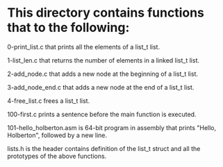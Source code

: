 # This directory contains functions that to the following:

0-print_list.c  that prints all the elements of a list_t list.

1-list_len.c  that returns the number of elements in a linked list_t list.

2-add_node.c  that adds a new node at the beginning of a list_t list.

3-add_node_end.c  that adds a new node at the end of a list_t list.

4-free_list.c  frees a list_t list.

100-first.c  prints a sentence before the main function is executed.

101-hello_holberton.asm is 64-bit program in assembly that prints "Hello, Holberton", followed by a new line.

lists.h is the header contains definition of the list_t struct and all the prototypes of the above functions.


